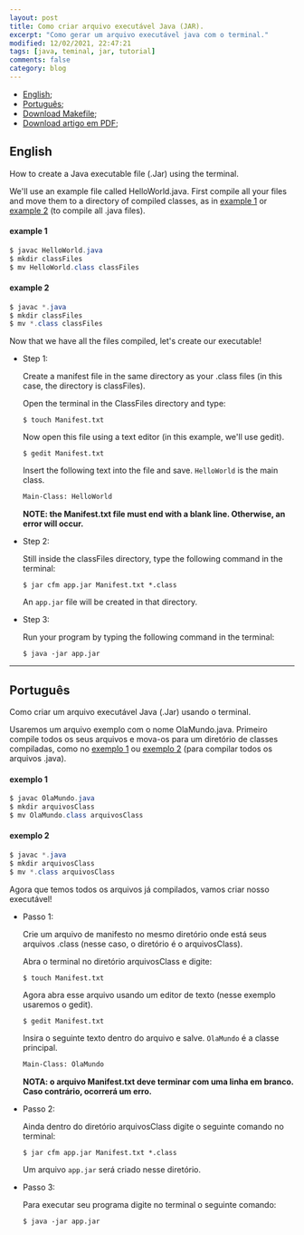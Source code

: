 ```yaml
---
layout: post
title: Como criar arquivo executável Java (JAR).
excerpt: "Como gerar um arquivo executável java com o terminal."
modified: 12/02/2021, 22:47:21
tags: [java, teminal, jar, tutorial]
comments: false
category: blog
---
```


- [English](#english);
- [Português](#português);
- <a href="downloads/java/Makefile" download>Download Makefile</a>;
- <a href="downloads/java/howToCreateJarFile.pdf" download>Download artigo em PDF</a>;

## English
How to create a Java executable file (.Jar) using the terminal.

We'll use an example file called HelloWorld.java. First compile all your files and move them to a directory of compiled classes, as in [example 1](#example-1) or [example 2](#example-2) (to compile all .java files).

#### example 1
``` java
$ javac HelloWorld.java
$ mkdir classFiles
$ mv HelloWorld.class classFiles
```

#### example 2
```java
$ javac *.java
$ mkdir classFiles
$ mv *.class classFiles
```

Now that we have all the files compiled, let's create our executable!

- Step 1:
  
  Create a manifest file in the same directory as your .class files (in this case, the directory is classFiles).

  Open the terminal in the ClassFiles directory and type:
  ```shell
  $ touch Manifest.txt
  ```

  Now open this file using a text editor (in this example, we'll use gedit).
  ```shell
  $ gedit Manifest.txt
  ```

  Insert the following text into the file and save. `HelloWorld` is the main class.
  ```txt
  Main-Class: HelloWorld
  ```

  **NOTE: the Manifest.txt file must end with a blank line. Otherwise, an error will occur.**

- Step 2:
  
  Still inside the classFiles directory, type the following command in the terminal:
  ```shell
  $ jar cfm app.jar Manifest.txt *.class
  ```

  An `app.jar` file will be created in that directory.

- Step 3:
  
  Run your program by typing the following command in the terminal:
  ```shell
  $ java -jar app.jar
  ```
---

## Português
Como criar um arquivo executável Java (.Jar) usando o terminal.

Usaremos um arquivo exemplo com o nome OlaMundo.java. Primeiro compile todos os seus arquivos e mova-os para um diretório de classes compiladas, como no [exemplo 1](#exemplo-1) ou [exemplo 2](#exemplo-2) (para compilar todos os arquivos .java).

#### exemplo 1
``` java
$ javac OlaMundo.java
$ mkdir arquivosClass
$ mv OlaMundo.class arquivosClass
```

#### exemplo 2
```java
$ javac *.java
$ mkdir arquivosClass
$ mv *.class arquivosClass
```

Agora que temos todos os arquivos já compilados, vamos criar nosso executável!

- Passo 1:
  
  Crie um arquivo de manifesto no mesmo diretório onde está seus arquivos .class (nesse caso, o diretório é o arquivosClass). 
  
  Abra o terminal no diretório arquivosClass e digite:
  ```shell
  $ touch Manifest.txt
  ```

  Agora abra esse arquivo usando um editor de texto (nesse exemplo usaremos o gedit).
  ```shell
  $ gedit Manifest.txt
  ```

  Insira o seguinte texto dentro do arquivo e salve. `OlaMundo` é a classe principal.
  ```txt
  Main-Class: OlaMundo
  ```

  **NOTA: o arquivo Manifest.txt deve terminar com uma linha em branco. Caso contrário, ocorrerá um erro.**

- Passo 2: 
  
  Ainda dentro do diretório arquivosClass digite o seguinte comando no terminal:
  ```shell
  $ jar cfm app.jar Manifest.txt *.class
  ```

  Um arquivo `app.jar` será criado nesse diretório.

- Passo 3:

  Para executar seu programa digite no terminal o seguinte comando:
  ```shell
  $ java -jar app.jar
  ```

  
